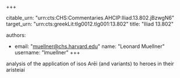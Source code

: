+++


citable_urn: "urn:cts:CHS:Commentaries.AHCIP:Iliad.13.802.jBzwgN6"
target_urn: "urn:cts:greekLit:tlg0012.tlg001:13.802"
title: "Iliad 13.802"

authors:
- email: "muellner@chs.harvard.edu"
  name: "Leonard Muellner"
  username: "lmuellner"
+++

<p>analysis of the application of isos Arēi (and variants) to heroes in their aristeiai</p>